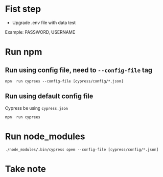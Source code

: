 # Fist step
- Upgrade .env file with data test

Example: PASSWORD, USERNAME

# Run npm

## Run using config file, need to `--config-file` tag

`npm  run cyprees --config-file [cypress/config/*.json]`


## Run using default config file

Cypress be using `cypress.json`

`npm  run cyprees`


# Run node_modules
`./node_modules/.bin/cypress open --config-file [cypress/config/*.json]`

# Take note

